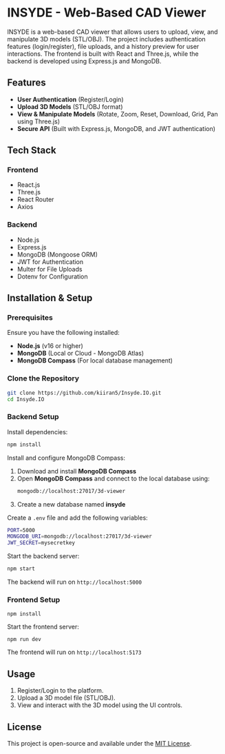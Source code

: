# INSYDE - Web-Based CAD Viewer

INSYDE is a web-based CAD viewer that allows users to upload, view, and manipulate 3D models (STL/OBJ). The project includes authentication features (login/register), file uploads, and a history preview for user interactions. The frontend is built with React and Three.js, while the backend is developed using Express.js and MongoDB.

## Features
- **User Authentication** (Register/Login)
- **Upload 3D Models** (STL/OBJ format)
- **View & Manipulate Models** (Rotate, Zoom, Reset, Download, Grid, Pan using Three.js)
- **Secure API** (Built with Express.js, MongoDB, and JWT authentication)

## Tech Stack

### Frontend
- React.js
- Three.js
- React Router
- Axios

### Backend
- Node.js
- Express.js
- MongoDB (Mongoose ORM)
- JWT for Authentication
- Multer for File Uploads
- Dotenv for Configuration

## Installation & Setup

### Prerequisites
Ensure you have the following installed:
- **Node.js** (v16 or higher)
- **MongoDB** (Local or Cloud - MongoDB Atlas)
- **MongoDB Compass** (For local database management)

### Clone the Repository
```sh
git clone https://github.com/kiiran5/Insyde.IO.git
cd Insyde.IO
```

### Backend Setup
Install dependencies:
```sh
npm install
```

Install and configure MongoDB Compass:
1. Download and install **MongoDB Compass**
2. Open **MongoDB Compass** and connect to the local database using:
   ```sh
   mongodb://localhost:27017/3d-viewer
   ```
3. Create a new database named **insyde**

Create a `.env` file and add the following variables:
```sh
PORT=5000
MONGODB_URI=mongodb://localhost:27017/3d-viewer
JWT_SECRET=mysecretkey
```

Start the backend server:
```sh
npm start
```
The backend will run on `http://localhost:5000`

### Frontend Setup
```
npm install
```
Start the frontend server:
```
npm run dev
```
The frontend will run on `http://localhost:5173`

## Usage
1. Register/Login to the platform.
2. Upload a 3D model file (STL/OBJ).
3. View and interact with the 3D model using the UI controls.

## License
This project is open-source and available under the [MIT License](LICENSE).

